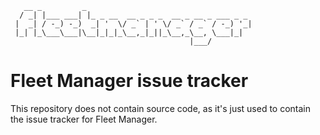 ```
   __ _         _                                     
  / _| |___ ___| |_ _ __  __ _ _ _  __ _ __ _ ___ _ _ 
 |  _| / -_) -_)  _| '  \/ _` | ' \/ _` / _` / -_) '_|
 |_| |_\___\___|\__|_|_|_\__,_|_||_\__,_\__, \___|_|  
                                        |___/
```

# Fleet Manager issue tracker

This repository does not contain source code, as it's just used to contain the issue tracker for Fleet Manager.